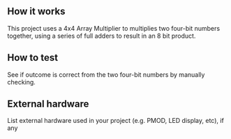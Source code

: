 <!---

This file is used to generate your project datasheet. Please fill in the information below and delete any unused
sections.

You can also include images in this folder and reference them in the markdown. Each image must be less than
512 kb in size, and the combined size of all images must be less than 1 MB.
-->

## How it works

This project uses a 4x4 Array Multiplier to multiplies two four-bit numbers together, using a series of full adders to result in an 8 bit product.

## How to test

See if outcome is correct from the two four-bit numbers by manually checking.

## External hardware

List external hardware used in your project (e.g. PMOD, LED display, etc), if any
